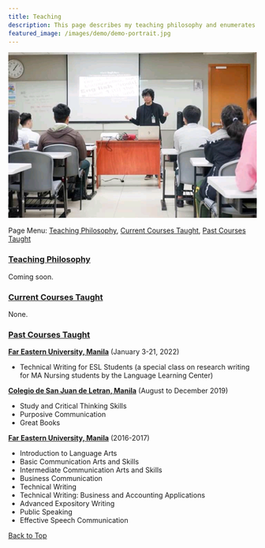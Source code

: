 ```yaml
---
title: Teaching
description: This page describes my teaching philosophy and enumerates modules I currently and previously facilitated.
featured_image: /images/demo/demo-portrait.jpg
---
```


![](/images/me/2018feuwe.jpg)

Page Menu: <a href="#teachphilo">Teaching Philosophy</a>, <a href="#present">Current Courses Taught</a>, <a href="#past">Past Courses Taught</a> 

### <a href="#teachphilo">Teaching Philosophy</a>
Coming soon.

### <a href="#present">Current Courses Taught</a>
None.

### <a href="#past">Past Courses Taught</a> 
[**Far Eastern University, Manila**](https://www.feu.edu.ph) (January 3-21, 2022)
* Technical Writing for ESL Students (a special class on research writing for MA Nursing students by the Language Learning Center)

[**Colegio de San Juan de Letran, Manila**](https://www.letran.edu.ph) (August to December 2019)
* Study and Critical Thinking Skills
* Purposive Communication
* Great Books

[**Far Eastern University, Manila**](https://www.feu.edu.ph) (2016-2017)
* Introduction to Language Arts
* Basic Communication Arts and Skills
* Intermediate Communication Arts and Skills
* Business Communication
* Technical Writing
* Technical Writing: Business and Accounting Applications
* Advanced Expository Writing
* Public Speaking
* Effective Speech Communication

<a href="#">Back to Top</a>